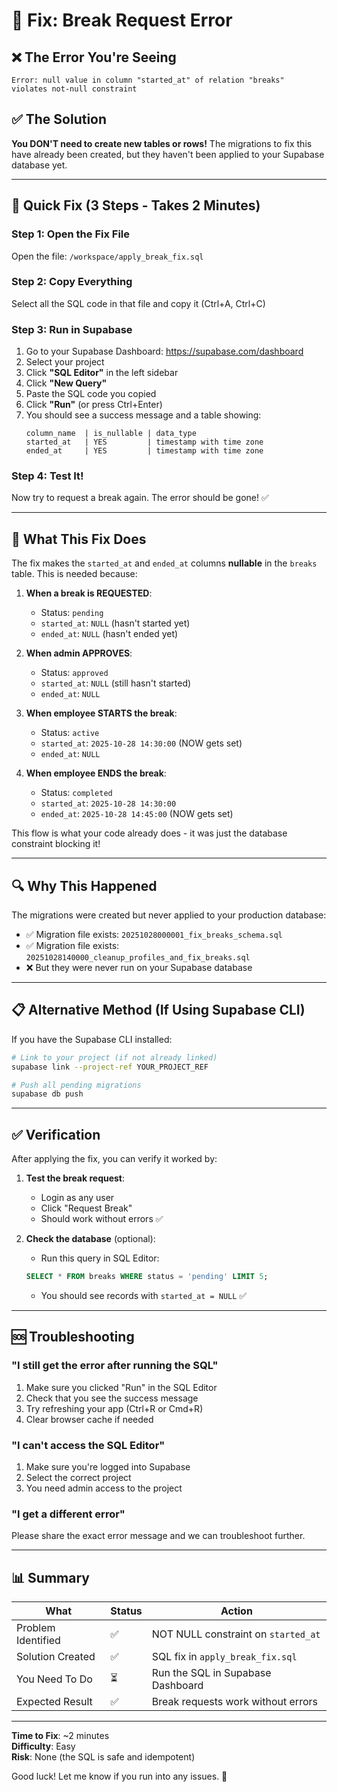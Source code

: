 # 🔧 Fix: Break Request Error

## ❌ The Error You're Seeing

```
Error: null value in column "started_at" of relation "breaks" 
violates not-null constraint
```

## ✅ The Solution

**You DON'T need to create new tables or rows!** The migrations to fix this have already been created, but they haven't been applied to your Supabase database yet.

---

## 🚀 Quick Fix (3 Steps - Takes 2 Minutes)

### Step 1: Open the Fix File

Open the file: `/workspace/apply_break_fix.sql`

### Step 2: Copy Everything

Select all the SQL code in that file and copy it (Ctrl+A, Ctrl+C)

### Step 3: Run in Supabase

1. Go to your Supabase Dashboard: https://supabase.com/dashboard
2. Select your project
3. Click **"SQL Editor"** in the left sidebar
4. Click **"New Query"**
5. Paste the SQL code you copied
6. Click **"Run"** (or press Ctrl+Enter)
7. You should see a success message and a table showing:
   ```
   column_name  | is_nullable | data_type
   started_at   | YES         | timestamp with time zone
   ended_at     | YES         | timestamp with time zone
   ```

### Step 4: Test It!

Now try to request a break again. The error should be gone! ✅

---

## 🤔 What This Fix Does

The fix makes the `started_at` and `ended_at` columns **nullable** in the `breaks` table. This is needed because:

1. **When a break is REQUESTED**: 
   - Status: `pending`
   - `started_at`: `NULL` (hasn't started yet)
   - `ended_at`: `NULL` (hasn't ended yet)

2. **When admin APPROVES**: 
   - Status: `approved`
   - `started_at`: `NULL` (still hasn't started)
   - `ended_at`: `NULL`

3. **When employee STARTS the break**:
   - Status: `active`
   - `started_at`: `2025-10-28 14:30:00` (NOW gets set)
   - `ended_at`: `NULL`

4. **When employee ENDS the break**:
   - Status: `completed`
   - `started_at`: `2025-10-28 14:30:00`
   - `ended_at`: `2025-10-28 14:45:00` (NOW gets set)

This flow is what your code already does - it was just the database constraint blocking it!

---

## 🔍 Why This Happened

The migrations were created but never applied to your production database:
- ✅ Migration file exists: `20251028000001_fix_breaks_schema.sql`
- ✅ Migration file exists: `20251028140000_cleanup_profiles_and_fix_breaks.sql`
- ❌ But they were never run on your Supabase database

---

## 📋 Alternative Method (If Using Supabase CLI)

If you have the Supabase CLI installed:

```bash
# Link to your project (if not already linked)
supabase link --project-ref YOUR_PROJECT_REF

# Push all pending migrations
supabase db push
```

---

## ✅ Verification

After applying the fix, you can verify it worked by:

1. **Test the break request**:
   - Login as any user
   - Click "Request Break"
   - Should work without errors ✅

2. **Check the database** (optional):
   - Run this query in SQL Editor:
   ```sql
   SELECT * FROM breaks WHERE status = 'pending' LIMIT 5;
   ```
   - You should see records with `started_at = NULL` ✅

---

## 🆘 Troubleshooting

### "I still get the error after running the SQL"

1. Make sure you clicked "Run" in the SQL Editor
2. Check that you see the success message
3. Try refreshing your app (Ctrl+R or Cmd+R)
4. Clear browser cache if needed

### "I can't access the SQL Editor"

1. Make sure you're logged into Supabase
2. Select the correct project
3. You need admin access to the project

### "I get a different error"

Please share the exact error message and we can troubleshoot further.

---

## 📊 Summary

| What | Status | Action |
|------|--------|--------|
| Problem Identified | ✅ | NOT NULL constraint on `started_at` |
| Solution Created | ✅ | SQL fix in `apply_break_fix.sql` |
| You Need To Do | ⏳ | Run the SQL in Supabase Dashboard |
| Expected Result | ✅ | Break requests work without errors |

---

**Time to Fix**: ~2 minutes  
**Difficulty**: Easy  
**Risk**: None (the SQL is safe and idempotent)

Good luck! Let me know if you run into any issues. 🚀

